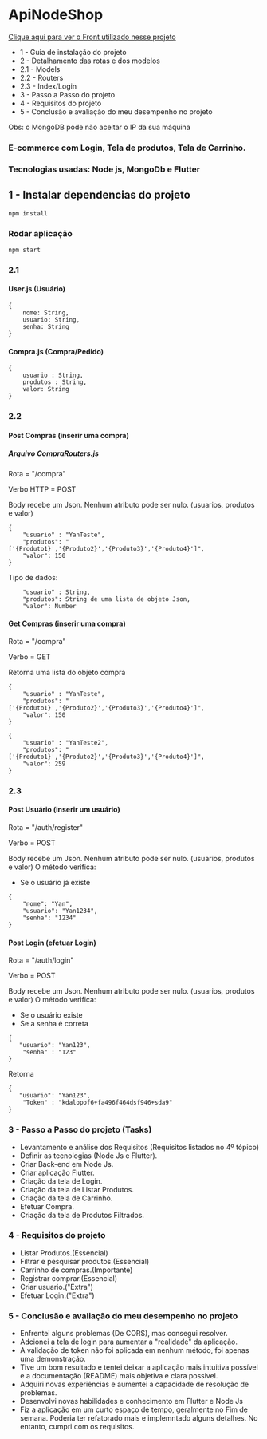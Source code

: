 # ApiNodeShop

[Clique aqui para ver o Front utilizado nesse projeto](https://github.com/yan-moura19/NodeShopFront)

* 1 - Guia de instalação do projeto
* 2 - Detalhamento das rotas e dos modelos
* 2.1 - Models
* 2.2 - Routers
* 2.3 - Index/Login
* 3 - Passo a Passo do projeto
* 4 - Requisitos do projeto
* 5 - Conclusão e avaliação do meu desempenho no projeto

Obs: o MongoDB pode não aceitar o IP da sua máquina

 

### E-commerce com Login, Tela de produtos, Tela de Carrinho.
### Tecnologias usadas: Node js, MongoDb e Flutter


## 1 - Instalar dependencias do projeto 
```
npm install
```

### Rodar aplicação
```
npm start
```

### 2.1  
#### User.js (Usuário)
```
{
    nome: String,
    usuario: String,
    senha: String
}
```
#### Compra.js (Compra/Pedido)
```
{
    usuario : String,
    produtos : String,
    valor: String
}
```

### 2.2
#### Post Compras (inserir uma compra) 

##### Arquivo CompraRouters.js
Rota = "/compra"

Verbo HTTP = POST

Body recebe um Json. 
Nenhum atributo pode ser nulo. (usuarios, produtos e valor)
```
{
    "usuario" : "YanTeste",
    "produtos": "['{Produto1}','{Produto2}','{Produto3}','{Produto4}']", 
    "valor": 150
}
```
Tipo de dados:
```
    "usuario" : String,
    "produtos": String de uma lista de objeto Json, 
    "valor": Number 
```

#### Get  Compras (inserir uma compra) 

Rota = "/compra" 

Verbo = GET

Retorna uma lista do objeto compra 
```
{
    "usuario" : "YanTeste",
    "produtos": "['{Produto1}','{Produto2}','{Produto3}','{Produto4}']", 
    "valor": 150
}

{
    "usuario" : "YanTeste2",
    "produtos": "['{Produto1}','{Produto2}','{Produto3}','{Produto4}']", 
    "valor": 259
}
```
### 2.3
#### Post Usuário (inserir um usuário) 
Rota = "/auth/register" 

Verbo = POST

Body recebe um Json. 
Nenhum atributo pode ser nulo. (usuarios, produtos e valor)
O método verifica:
* Se o usuário já existe  

```
{
    "nome": "Yan",
    "usuario": "Yan1234",
    "senha": "1234"
}
```
#### Post Login (efetuar Login) 
Rota = "/auth/login" 

Verbo = POST

Body recebe um Json. 
Nenhum atributo pode ser nulo. (usuarios, produtos e valor)
O método verifica:
* Se o usuário existe  
* Se a senha é correta  
```
{
   "usuario": "Yan123",
    "senha" : "123"
}
```

Retorna
```
{
   "usuario": "Yan123",
    "Token" : "kdalopof6+fa496f464dsf946+sda9"
}
```

### 3 - Passo a Passo do projeto (Tasks)
* Levantamento e análise dos Requisitos (Requisitos listados no 4º tópico)
* Definir  as tecnologias (Node Js e Flutter).
* Criar Back-end em Node Js.
* Criar aplicação Flutter.
* Criação da tela de Login.
* Criação da tela de Listar Produtos.
* Criação da tela de Carrinho.
* Efetuar Compra.
* Criação da tela de Produtos Filtrados.

### 4 - Requisitos do projeto

* Listar Produtos.(Essencial)
* Filtrar e pesquisar produtos.(Essencial)
* Carrinho de compras.(Importante)
* Registrar comprar.(Essencial)
* Criar usuario.("Extra")
* Efetuar Login.("Extra")

### 5 - Conclusão e avaliação do meu desempenho no projeto

* Enfrentei alguns problemas (De CORS), mas consegui resolver.
* Adcionei a tela de login para aumentar a "realidade" da aplicação.
* A validação de token não foi aplicada em nenhum método, foi apenas uma demonstração.
* Tive um bom resultado e tentei deixar a aplicação mais intuitiva possível e a documentação (README) mais objetiva e clara possivel.
* Adquiri novas experiências e aumentei a capacidade de resolução de problemas.
* Desenvolvi novas habilidades e conhecimento em Flutter e Node Js
* Fiz a aplicação em um curto espaço de tempo, geralmente no Fim de semana. Poderia ter refatorado mais e implemntado alguns detalhes. No entanto, cumpri com os requisitos. 

